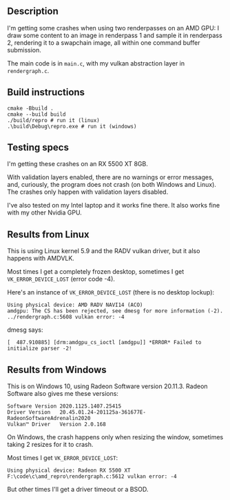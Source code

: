 ## Description

I'm getting some crashes when using two renderpasses on an AMD GPU:
I draw some content to an image in renderpass 1 and sample it in renderpass 2,
rendering it to a swapchain image, all within one command buffer submission.

The main code is in `main.c`, with my vulkan abstraction layer in `rendergraph.c`.

## Build instructions

```
cmake -Bbuild .
cmake --build build
./build/repro # run it (linux)
.\build\Debug\repro.exe # run it (windows)
```

## Testing specs

I'm getting these crashes on an RX 5500 XT 8GB. 

With validation layers enabled, there are no warnings or error messages, and, curiously, the program does not crash (on both Windows and Linux).
The crashes only happen with validation layers disabled.

I've also tested on my Intel laptop and it works fine there.
It also works fine with my other Nvidia GPU.

## Results from Linux

This is using Linux kernel 5.9 and the RADV vulkan driver, but it also happens with AMDVLK.

Most times I get a completely frozen desktop, sometimes I get `VK_ERROR_DEVICE_LOST` (error code -4).

Here's an instance of `VK_ERROR_DEVICE_LOST` (there is no desktop lockup):

```
Using physical device: AMD RADV NAVI14 (ACO)
amdgpu: The CS has been rejected, see dmesg for more information (-2).
../rendergraph.c:5608 vulkan error: -4
```

dmesg says:

```
[  487.910885] [drm:amdgpu_cs_ioctl [amdgpu]] *ERROR* Failed to initialize parser -2!
```

## Results from Windows

This is on Windows 10, using Radeon Software version 20.11.3. Radeon Software also gives me these versions:

```
Software Version 2020.1125.1407.25415
Driver Version   20.45.01.24-201125a-361677E-RadeonSoftwareAdrenalin2020
Vulkan™ Driver   Version 2.0.168
```

On Windows, the crash happens only when resizing the window, sometimes taking 2 resizes for it to crash.

Most times I get `VK_ERROR_DEVICE_LOST`:

```
Using physical device: Radeon RX 5500 XT
F:\code\c\amd_repro\rendergraph.c:5612 vulkan error: -4
```

But other times I'll get a driver timeout or a BSOD.
